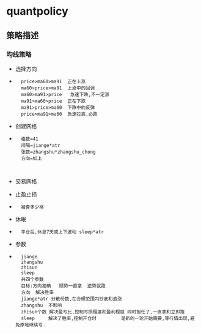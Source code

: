 # quantpolicy

## 策略描述

### 均线策略

- 选择方向

- ```
    price>ma60>ma91  正在上涨
    ma60>price>ma91  上涨中的回调
    ma60>ma91>price   急速下跌,不一定涨
    ma91>ma60>price  正在下跌
    ma91>price>ma60  下跌中的反弹
    price>ma91>ma60  急速拉高,必跌
    ```

    

- 创建网格

- ```
    格数=41
    间隔=jiange*atr
    张数=zhangshu*zhangshu_chong
    方向=如上
    
    
    ```

    

- 交易网格

- 止盈止损

- ```
    被套多少格
    ```

- 休眠

- ```
    平仓后,休息7天或上下波动 sleep*atr
    ```

- 参数

- ```
    jiange
    zhangshu
    zhisun
    sleep
    共四个参数
    目标:方向准确   顺势一直拿  逆势就跑
    方向  解决胜率
    jiange*atr 分散份数,在合理范围内抄底和追涨
    zhangshu  不影响
    zhisun个数 解决盈亏比,控制亏损程度和盈利程度 同时担任了,一直拿和立即跑
    sleep     解决了胜率,控制开仓时         是新的一轮开始需要,等行情出现,避免原地继续亏.
    ```

    

